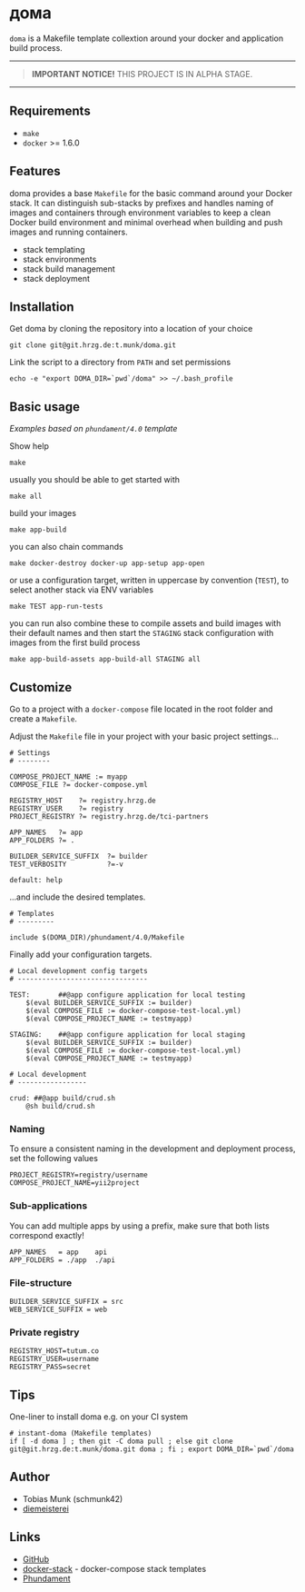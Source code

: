 # дома

`doma` is a Makefile template collextion around your docker and application build process.


---

> **IMPORTANT NOTICE!** THIS PROJECT IS IN ALPHA STAGE.

---

Requirements
------------

- `make`
- `docker` >= 1.6.0

Features
--------

doma provides a base `Makefile` for the basic command around your Docker stack.
It can distinguish sub-stacks by prefixes and handles naming of images and containers through
environment variables to keep a clean Docker build environment and minimal overhead when building
and push images and running containers.

- stack templating
- stack environments
- stack build management
- stack deployment

Installation
------------

Get doma by cloning the repository into a location of your choice

    git clone git@git.hrzg.de:t.munk/doma.git

Link the script to a directory from `PATH` and set permissions    
    
    echo -e "export DOMA_DIR=`pwd`/doma" >> ~/.bash_profile

Basic usage
-----------

*Examples based on `phundament/4.0` template*

Show help

    make

usually you should be able to get started with
       
    make all

build your images

    make app-build
    
you can also chain commands    
    
    make docker-destroy docker-up app-setup app-open
    
or use a configuration target, written in uppercase by convention (`TEST`), to select another stack via ENV variables
    
    make TEST app-run-tests

you can run also combine these to compile assets and build images with their default names and then start the `STAGING` stack configuration with images from the first build process

    make app-build-assets app-build-all STAGING all


Customize
---------

Go to a project with a `docker-compose` file located in the root folder and create a `Makefile`.
    
Adjust the `Makefile` file in your project with your basic project settings...

    # Settings
    # --------
    
    COMPOSE_PROJECT_NAME := myapp
    COMPOSE_FILE ?= docker-compose.yml

    REGISTRY_HOST	 ?= registry.hrzg.de
    REGISTRY_USER	 ?= registry
    PROJECT_REGISTRY ?= registry.hrzg.de/tci-partners
    
    APP_NAMES   ?= app
    APP_FOLDERS ?= .
    
    BUILDER_SERVICE_SUFFIX 	?= builder
    TEST_VERBOSITY			?=-v
    
    default: help

...and include the desired templates.    
    
    # Templates
    # ---------
    
    include $(DOMA_DIR)/phundament/4.0/Makefile

Finally add your configuration targets.    
    
    # Local development config targets
    # --------------------------------
    
    TEST:		##@app configure application for local testing
    	$(eval BUILDER_SERVICE_SUFFIX := builder)
    	$(eval COMPOSE_FILE := docker-compose-test-local.yml)
    	$(eval COMPOSE_PROJECT_NAME := testmyapp)

    STAGING:	##@app configure application for local staging
        $(eval BUILDER_SERVICE_SUFFIX := builder)
        $(eval COMPOSE_FILE := docker-compose-test-local.yml)
        $(eval COMPOSE_PROJECT_NAME := testmyapp)

    # Local development
    # -----------------
    
    crud: ##@app build/crud.sh
    	@sh build/crud.sh


### Naming

To ensure a consistent naming in the development and deployment process, set the following values

```
PROJECT_REGISTRY=registry/username
COMPOSE_PROJECT_NAME=yii2project
```

### Sub-applications

You can add multiple apps by using a prefix, make sure that both lists correspond exactly!

```
APP_NAMES   = app    api     
APP_FOLDERS = ./app  ./api
```

### File-structure

```
BUILDER_SERVICE_SUFFIX = src
WEB_SERVICE_SUFFIX = web
```

### Private registry

```
REGISTRY_HOST=tutum.co
REGISTRY_USER=username
REGISTRY_PASS=secret
```

Tips
----

One-liner to install doma e.g. on your CI system

    # instant-doma (Makefile templates)
    if [ -d doma ] ; then git -C doma pull ; else git clone git@git.hrzg.de:t.munk/doma.git doma ; fi ; export DOMA_DIR=`pwd`/doma


Author
------
    
- Tobias Munk (schmunk42)
- [diemeisterei](http://diemeisterei.de)

Links
-----
    
- [GitHub](https://github.com/schmunk42/doma)
- [docker-stack](https://github.com/neam/docker-stack) - docker-compose stack templates 
- [Phundament](http://phundament.com)
